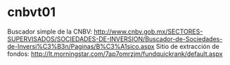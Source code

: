 # cnbvt01
Buscador simple de la CNBV: http://www.cnbv.gob.mx/SECTORES-SUPERVISADOS/SOCIEDADES-DE-INVERSION/Buscador-de-Sociedades-de-Inversi%C3%B3n/Paginas/B%C3%A1sico.aspx
Sitio de extracción de fondos:
http://lt.morningstar.com/7ap7omrzjm/fundquickrank/default.aspx
